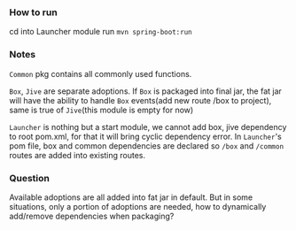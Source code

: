 ### How to run
cd into Launcher module
run `mvn spring-boot:run`

### Notes
`Common` pkg contains all commonly used functions.

`Box`, `Jive` are separate adoptions. If `Box` is packaged into final jar, 
the fat jar will have the ability to handle `Box` events(add new route /box to project), 
same is true of `Jive`(this module is empty for now)

`Launcher` is nothing but a start module, we cannot add box, jive dependency to root pom.xml,
 for that it will bring cyclic dependency error.
 In `Launcher`'s pom file, box and common dependencies are declared so `/box` and `/common` routes are
 added into existing routes.
 
### Question
 
 Available adoptions are all added into fat jar in default. But in some situations,
 only a portion of adoptions are needed, how to dynamically add/remove dependencies when packaging?